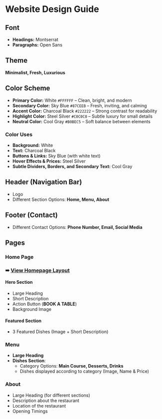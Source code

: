 # Website Design Guide

## Font
- **Headings:** Montserrat  
- **Paragraphs:** Open Sans  

## Theme
**Minimalist, Fresh, Luxurious**

## Color Scheme
- **Primary Color:** White `#FFFFFF` – Clean, bright, and modern  
- **Secondary Color:** Sky Blue `#87CEEB` – Fresh, inviting, and calming  
- **Accent Color:** Charcoal Black `#222222` – Strong contrast for readability  
- **Highlight Color:** Steel Silver `#C0C0C0` – Subtle luxury for small details  
- **Neutral Color:** Cool Gray `#B0BEC5` – Soft balance between elements  

### Color Uses
- **Background:** White  
- **Text:** Charcoal Black  
- **Buttons & Links:** Sky Blue (with white text)  
- **Hover Effects & Prices:** Steel Silver  
- **Subtle Dividers, Borders, and Secondary Text:** Cool Gray  

## Header (Navigation Bar)
- Logo  
- Different Section Options: **Home, Menu, About**  

## Footer (Contact)
- Different Contact Options: **Phone Number, Email, Social Media**  

## Pages

### Home Page
### ➠ [View Homepage Layout](./assets/Home%20Page%20[%20Restaurant%20].svg)
#### Hero Section
- Large Heading  
- Short Description  
- Action Button (**BOOK A TABLE**)  
- Background Image  

#### Featured Section
- 3 Featured Dishes (Image + Short Description)  

### Menu
- **Large Heading**  
- **Dishes Section**:  
  - Category Options: **Main Course, Desserts, Drinks**  
  - Dishes displayed according to category (Image, Name & Price)  

### About
- Large Heading (for different sections)  
- Description about the restaurant  
- Location of the restaurant  
- Opening Timings  